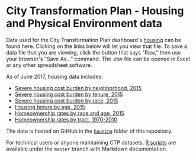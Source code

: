 # City Transformation Plan - Housing and Physical Environment data

Data used for the City Transformation Plan dashboard's [housing](https://ct-data-haven.github.io/ctp-dash/pages/housing.html) can be found here. Clicking on the links below will let you view that file. To save a data file that you are viewing, click the button that says "Raw," then use your browser's "Save As..." command. The .csv file can be opened in Excel or any other spreadsheet software.

As of June 2017, housing data includes:

* [Severe housing cost burden by neighborhood, 2015](acs_cost_burden_by_neighborhood.csv)
* [Severe housing cost burden by tenure, 2015](acs_cost_burden_by_tenure.csv)
* [Severe housing cost burden by race, 2015](severe_burden_by_race.csv)
* [Housing tenure by age, 2015](acs_tenure_by_age.csv)
* [Homeownership rates by race and age, 2015](homeownership_by_race_age.csv)
* [Homeownership rates by tract, 1970-2010](homeownership_tract_time.csv)

The data is hosted on GitHub in the [`housing`](../) folder of this repository.

For technical users or anyone maintaining CTP datasets, [R scripts](https://github.com/CT-Data-Haven/ctp-dash/tree/master/R) are available under the `master` branch with Markdown documentation.
